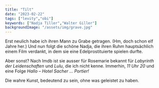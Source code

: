 ```yaml
---
title: "Tilt"
date: "2023-02-22"
tags: ["levity","obi"]
keywords: ["Nadja Tiller","Walter Giller"]
backgroundImage: "/assets/img/grave.jpg"
---
```

Erst neulich habe ich ihren Mann zu Grabe getragen. (Hm, doch schon elf Jahre her.) Und nun folgt die schöne Nadja, die ihren Ruhm hauptsächlich einem Film verdankt, in dem sie eine Edelprostituierte spielen durfte.

Aber sonst? Nach Imdb ist sie ausser für Rosemarie bekannt für *Labyrinth der Leidenschaften* und *Lulu*, die ich nicht kenne. Immerhin, *11 Uhr 20* und eine Folge *Hallo – Hotel Sacher … Portier!*

Die wahre Kunst, bedeutend zu sein, ohne was geleistet zu haben.